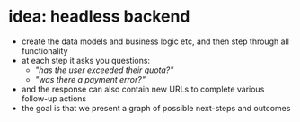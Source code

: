 # idea: headless backend

- create the data models and business logic etc, and then step through all functionality
- at each step it asks you questions:
  -   _"has the user exceeded their quota?"_
  -   _"was there a payment error?"_
- and the response can also contain new URLs to complete various follow-up actions
- the goal is that we present a graph of possible next-steps and outcomes
